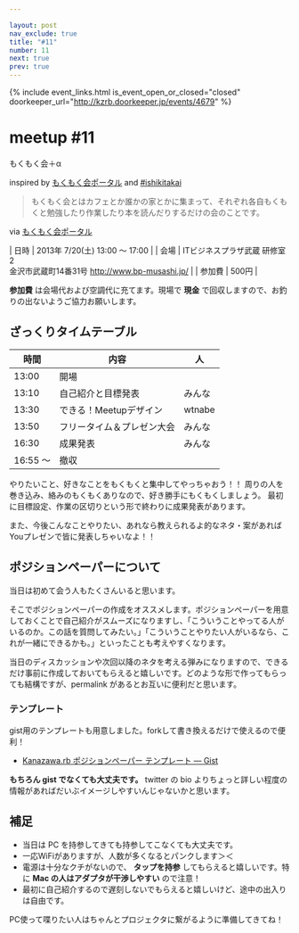 ```yaml
---

layout: post
nav_exclude: true
title: "#11"
number: 11
next: true
prev: true
---
```


{% include event_links.html is_event_open_or_closed="closed" doorkeeper_url="http://kzrb.doorkeeper.jp/events/4679" %}

meetup #11
===========

もくもく会＋α

inspired by [もくもく会ポータル](http://mokumokukai.tumblr.com/) and
[#ishikitakai](https://ishikitakai.com/)

> もくもく会とはカフェとか誰かの家とかに集まって、それぞれ各自もくもくと勉強したり作業したり本を読んだりするだけの会のことです。

via [もくもく会ポータル](http://mokumokukai.tumblr.com/)


| 日時   | 2013年 7/20(土) 13:00 〜 17:00 |
| 会場   | ITビジネスプラザ武蔵 研修室2<br>金沢市武蔵町14番31号 <a href="http://www.bp-musashi.jp/">http://www.bp-musashi.jp/</a> |
| 参加費 | 500円 |


**参加費** は会場代および空調代に充てます。現場で **現金**
で回収しますので、お釣りの出ないようご協力お願いします。

ざっくりタイムテーブル
----------------------

 |時間      |内容                        |人|
 |----------|----------------------------|--------|
 |13:00     |開場                        ||
 |13:10     |自己紹介と目標発表          |みんな|
 |13:30     |できる！Meetupデザイン      |wtnabe|
 |13:50     |フリータイム＆プレゼン大会  |みんな|
 |16:30     |成果発表                    |みんな|
 |16:55 〜  |撤収                        ||

やりたいこと、好きなことをもくもくと集中してやっちゃおう！！
周りの人を巻き込み、絡みのもくもくありなので、好き勝手にもくもくしましょう。
最初に目標設定、作業の区切りという形で終わりに成果発表があります。

また、今後こんなことやりたい、あれなら教えられるよ的なネタ・案があれば
Youプレゼンで皆に発表しちゃいなよ！！

ポジションペーパーについて
--------------------------

当日は初めて会う人もたくさんいると思います。

そこでポジションペーパーの作成をオススメします。ポジションペーパーを用意しておくことで自己紹介がスムーズになりますし、「こういうことやってる人がいるのか。この話を質問してみたい。」「こういうことやりたい人がいるなら、これが一緒にできるかも。」といったことも考えやすくなります。

当日のディスカッションや次回以降のネタを考える弾みになりますので、できるだけ事前に作成しておいてもらえると嬉しいです。どのような形で作ってもらっても結構ですが、permalink
があるとお互いに便利だと思います。

### テンプレート

gist用のテンプレートも用意しました。forkして書き換えるだけで使えるので便利！

* [Kanazawa.rb ポジションペーパー テンプレート — Gist](https://gist.github.com/5a523ec3180002229a32)

**もちろん gist でなくても大丈夫です。** twitter の bio
よりちょっと詳しい程度の情報があればだいぶイメージしやすいんじゃないかと思います。

補足
----

* 当日は PC を持参してきても持参してこなくても大丈夫です。
* 一応WiFiがありますが、人数が多くなるとパンクします＞＜
* 電源は十分なクチがないので、 **タップを持参** してもらえると嬉しいです。特に **Mac の人はアダプタが干渉しやすい** ので注意！
* 最初に自己紹介するので遅刻しないでもらえると嬉しいけど、途中の出入りは自由です。

PC使って喋りたい人はちゃんとプロジェクタに繋がるように準備してきてね！
